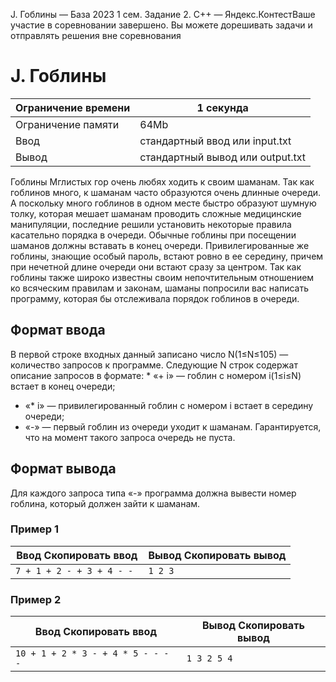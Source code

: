 J. Гоблины — База 2023 1 сем. Задание 2. C++ — Яндекс.КонтестВаше участие в соревновании завершено. Вы можете дорешивать задачи и отправлять решения вне соревнования

# J. Гоблины

| Ограничение времени | 1 секунда |
| --- | --- |
| Ограничение памяти | 64Mb |
| Ввод | стандартный ввод или input.txt |
| Вывод | стандартный вывод или output.txt |

Гоблины Мглистых гор очень любях ходить к своим шаманам. Так как гоблинов много, к шаманам часто образуются очень длинные
очереди. А поскольку много гоблинов в одном месте быстро образуют шумную толку, которая мешает шаманам проводить сложные медицинские
манипуляции, последние решили установить некоторые правила касательно порядка в очереди.
Обычные гоблины при посещении шаманов должны вставать в конец очереди. Привилегированные же гоблины,
знающие особый пароль, встают ровно в ее середину, причем при нечетной длине очереди они встают сразу за центром.
Так как гоблины также широко известны своим непочтительным отношением ко всяческим правилам
и законам, шаманы попросили вас написать программу, которая бы отслеживала порядок гоблинов в очереди.

## Формат ввода

В первой строке входных данный записано число N(1≤N≤105) —
количество запросов к программе. Следующие N строк содержат описание запросов в формате: * «+ i» — гоблин с номером i(1≤i≤N) встает в конец очереди;

- «\* i» — привилегированный гоблин с номером i
  встает в середину очереди;
- «-» — первый гоблин из очереди уходит к шаманам. Гарантируется, что на момент такого запроса очередь не пуста.

## Формат вывода

Для каждого запроса типа «-» программа должна вывести номер гоблина, который должен зайти к шаманам.

### Пример 1

| Ввод Скопировать ввод | Вывод Скопировать вывод |
| --- | --- |
| `7 + 1 + 2 - + 3 + 4 - - ` | `1 2 3 ` |

### Пример 2

| Ввод Скопировать ввод | Вывод Скопировать вывод |
| --- | --- |
| `10 + 1 + 2 * 3 - + 4 * 5 - - - - ` | `1 3 2 5 4 ` |
